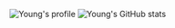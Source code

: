 ![Young's profile](https://github.com/user-attachments/assets/61c7fb66-892b-4c9a-a855-6e0a4c93c55a)
![Young's GitHub stats](https://github-readme-stats.vercel.app/api?username=choiyoung69&show_icons=true&theme=radical)


<!--
**choiyoung69/choiyoung69** is a ✨ _special_ ✨ repository because its `README.md` (this file) appears on your GitHub profile.

Here are some ideas to get you started:

- 🔭 I’m currently working on ...
- 🌱 I’m currently learning ...
- 👯 I’m looking to collaborate on ...
- 🤔 I’m looking for help with ...
- 💬 Ask me about ...
- 📫 How to reach me: ...
- 😄 Pronouns: ...
- ⚡ Fun fact: ...
-->
